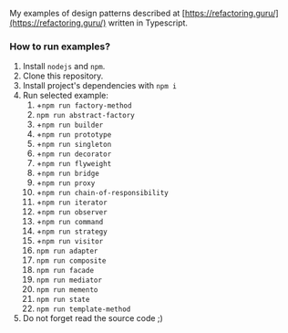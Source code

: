 My examples of design patterns described at [https://refactoring.guru/](https://refactoring.guru/) written in Typescript.

### How to run examples?
1. Install `nodejs` and `npm`.
1. Clone this repository.
1. Install project's dependencies with `npm i`
1. Run selected example:
    1. +`npm run factory-method`
    1. `npm run abstract-factory`
    1. +`npm run builder`
    1. +`npm run prototype`
    1. +`npm run singleton`
    1. +`npm run decorator`
    1. +`npm run flyweight`
    1. +`npm run bridge`
    1. +`npm run proxy`
    1. +`npm run chain-of-responsibility`
    1. +`npm run iterator`
    1. +`npm run observer`
    1. +`npm run command`
    1. +`npm run strategy`
    1. +`npm run visitor`
    1. `npm run adapter`
    1. `npm run composite`
    1. `npm run facade`
    1. `npm run mediator`
    1. `npm run memento`
    1. `npm run state`
    1. `npm run template-method`
1. Do not forget read the source code ;)